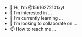 - 👋 Hi, I’m @15616272101xyt
- 👀 I’m interested in ...
- 🌱 I’m currently learning ...
- 💞️ I’m looking to collaborate on ...
- 📫 How to reach me ...

<!---
15616272101xyt/15616272101xyt is a ✨ special ✨ repository because its `README.md` (this file) appears on your GitHub profile.
You can click the Preview link to take a look at your changes.
--->
